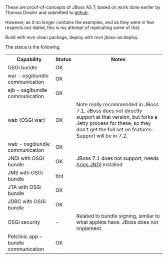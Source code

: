 These are proof-of-concepts of JBoss AS 7, based on work done earlier
by Thomas Diesler and submitted to
[github](https://github.com/tdiesler/jbosgi/tree/d7caf3126fb35b823d083b238e7d974b06865396/testsuite/jbossas).

However, as it no longer contains the examples, and as they were in few
respects out-dated, this is my attempt of replicating some of that.

Build with mvn clean package, deploy with mvn jboss-as:deploy.

The status is the following.

<table>
    <tr>
        <th>Capability</th>
        <th>Status</th>
        <th>Notes</th>
    </tr>
    <tr>
        <td>OSGi bundle</td>
        <td>OK</td>
        <td></td>
    </tr>
    <tr>
        <td>war - osgibundle communication</td>
        <td>OK</td>
        <td></td>
    </tr>
    <tr>
        <td>ejb - osgibundle communication</td>
        <td>OK</td>
        <td></td>
    </tr>
    <tr>
        <td>wab (OSGi war)</td>
        <td>OK</td>
        <td>Note really recommended in JBoss 7.1. JBoss does not directly support at that version, but
		forks a Jetty process for these, so they don't get the full set on features.
		Support will be in 7.2.</td>
    </tr>
    <tr>
        <td>wab - osgibundle communication</td>
        <td>OK</td>
        <td></td>
    </tr>
    <tr>
        <td>JNDI with OSGi bundle</td>
        <td>OK</td>
        <td>JBoss 7.1 does not support, needs <a href="http://aries.apache.org/modules/jndiproject.html">Aries JNDI</a> installed</td>
    </tr>
    <tr>
        <td>JMS with OSGi bundle</td>
        <td>tbd</td>
        <td></td>
    </tr>
    <tr>
        <td>JTA with OSGi bundle</td>
        <td>OK</td>
        <td></td>
    </tr>
    <tr>
        <td>JDBC with OSGi bundle</td>
        <td>OK</td>
        <td></td>
    </tr>
    <tr>
        <td>OSGi security</td>
        <td>-</td>
        <td>Related to bundle signing, similar to what applets have. JBoss does not implement.</td>
    </tr>
    <tr>
        <td>Petclinic app - bundle communication</td>
        <td>OK</td>
        <td></td>
    </tr>
</table>


